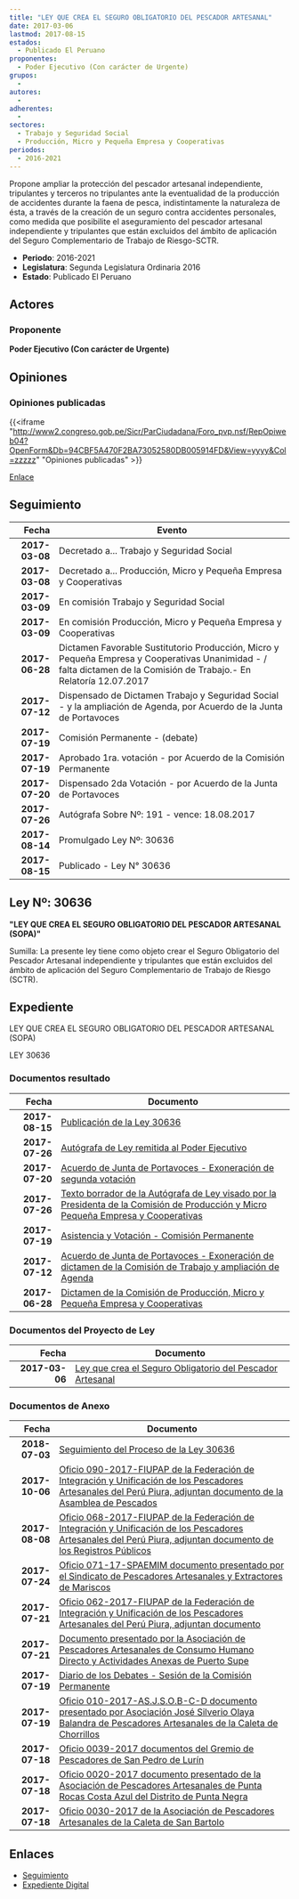 ```yaml
---
title: "LEY QUE CREA EL SEGURO OBLIGATORIO DEL PESCADOR ARTESANAL"
date: 2017-03-06
lastmod: 2017-08-15
estados: 
  - Publicado El Peruano
proponentes: 
  - Poder Ejecutivo (Con carácter de Urgente)
grupos: 
  - 
autores: 
  - 
adherentes: 
  - 
sectores: 
  - Trabajo y Seguridad Social
  - Producción, Micro y Pequeña Empresa y Cooperativas
periodos: 
  - 2016-2021
---
```


Propone ampliar la protección del pescador artesanal independiente, tripulantes y terceros no tripulantes ante la eventualidad de la producción de accidentes durante la faena de pesca, indistintamente la naturaleza de ésta, a través de la creación de un seguro contra accidentes personales, como medida que posibilite el aseguramiento del pescador artesanal independiente y tripulantes que están excluidos del ámbito de aplicación del Seguro Complementario de Trabajo de Riesgo-SCTR.

- **Periodo**: 2016-2021
- **Legislatura**: Segunda Legislatura Ordinaria 2016
- **Estado**: Publicado El Peruano

## Actores

### Proponente

**Poder Ejecutivo (Con carácter de Urgente)**


## Opiniones

### Opiniones publicadas

{{<iframe "http://www2.congreso.gob.pe/Sicr/ParCiudadana/Foro_pvp.nsf/RepOpiweb04?OpenForm&Db=94CBF5A470F2BA73052580DB005914FD&View=yyyy&Col=zzzzz" "Opiniones publicadas" >}}

[Enlace](http://www2.congreso.gob.pe/Sicr/ParCiudadana/Foro_pvp.nsf/RepOpiweb04?OpenForm&Db=94CBF5A470F2BA73052580DB005914FD&View=yyyy&Col=zzzzz)

## Seguimiento

| Fecha | Evento |
|------:|--------|
| **2017-03-08** | Decretado a... Trabajo y Seguridad Social|
| **2017-03-08** | Decretado a... Producción, Micro y Pequeña Empresa y Cooperativas|
| **2017-03-09** | En comisión Trabajo y Seguridad Social|
| **2017-03-09** | En comisión Producción, Micro y Pequeña Empresa y Cooperativas|
| **2017-06-28** | Dictamen Favorable Sustitutorio Producción, Micro y Pequeña Empresa y Cooperativas Unanimidad - / falta dictamen de la Comisión de Trabajo.- En Relatoría 12.07.2017|
| **2017-07-12** | Dispensado de Dictamen Trabajo y Seguridad Social - y la ampliación de Agenda, por Acuerdo de la Junta de Portavoces|
| **2017-07-19** | Comisión Permanente - (debate)|
| **2017-07-19** | Aprobado 1ra. votación - por Acuerdo de la Comisión Permanente|
| **2017-07-20** | Dispensado 2da Votación - por Acuerdo de la Junta de Portavoces|
| **2017-07-26** | Autógrafa Sobre Nº: 191 - vence: 18.08.2017|
| **2017-08-14** | Promulgado Ley Nº: 30636|
| **2017-08-15** | Publicado - Ley N° 30636|

## Ley Nº: 30636

**"LEY QUE CREA EL SEGURO OBLIGATORIO DEL PESCADOR ARTESANAL (SOPA)"**

Sumilla: La presente ley tiene como objeto crear el Seguro Obligatorio del Pescador Artesanal independiente y tripulantes que están excluidos del ámbito de aplicación del Seguro Complementario de Trabajo de Riesgo (SCTR).


## Expediente

LEY QUE CREA EL SEGURO OBLIGATORIO DEL PESCADOR ARTESANAL (SOPA)

LEY 30636


### Documentos resultado

| Fecha | Documento |
|------:|--------|
| **2017-08-15** | [Publicación de la Ley 30636](http://www.leyes.congreso.gob.pe/Documentos/2016_2021/ADLP/Normas_Legales/30636-LEY.pdf) |
| **2017-07-26** | [Autógrafa de Ley remitida al Poder Ejecutivo](http://www.leyes.congreso.gob.pe/Documentos/2016_2021/ADLP/Texto_Aprobado/AU0101420170726.pdf) |
| **2017-07-20** | [Acuerdo de Junta de Portavoces - Exoneración de segunda votación](http://www.leyes.congreso.gob.pe/Documentos/2016_2021/Acuerdos/Junta_Portavoces/AJP0101420170720.pdf) |
| **2017-07-26** | [Texto borrador de la Autógrafa de Ley visado por la Presidenta de la Comisión de Producción y Micro Pequeña Empresa y Cooperativas](http://www.leyes.congreso.gob.pe/Documentos/2016_2021/Texto_Borrador_de_Autografa/BAU0101420170726.pdf) |
| **2017-07-19** | [Asistencia y Votación - Comisión Permanente](http://www.leyes.congreso.gob.pe/Documentos/2016_2021/Asistencia_y_Votacion/Proyectos_de_Ley/AVCP0101420170719.pdf) |
| **2017-07-12** | [Acuerdo de Junta de Portavoces - Exoneración de dictamen de la Comisión de Trabajo y ampliación de Agenda](http://www.leyes.congreso.gob.pe/Documentos/2016_2021/Acuerdos/Junta_Portavoces/AJP0101420170712.pdf) |
| **2017-06-28** | [Dictamen de la Comisión de Producción, Micro y Pequeña Empresa y Cooperativas](http://www.leyes.congreso.gob.pe/Documentos/2016_2021/Dictamenes/Proyectos_de_Ley/01014DC18MAY20170628..pdf) |

### Documentos del Proyecto de Ley

| Fecha | Documento |
|------:|--------|
| **2017-03-06** | [Ley que crea el Seguro Obligatorio del Pescador Artesanal](http://www.leyes.congreso.gob.pe/Documentos/2016_2021/Proyectos_de_Ley_y_de_Resoluciones_Legislativas/PL0101420170306..pdf) |

### Documentos de Anexo

| Fecha | Documento |
|------:|--------|
| **2018-07-03** | [Seguimiento del Proceso de la Ley 30636](http://www.leyes.congreso.gob.pe/Documentos/2016_2021/Seguimiento_de_Proyectos_de_Ley/01014PL20180703.pdf) |
| **2017-10-06** | [Oficio 090-2017-FIUPAP de la Federación de Integración y Unificación de los Pescadores Artesanales del Perú Piura, adjuntan documento de la Asamblea de Pescados](http://www.leyes.congreso.gob.pe/Documentos/2016_2021/Oficios/Otras_Instituciones/OFICIO-090-2017-FIUPAP.pdf) |
| **2017-08-08** | [Oficio 068-2017-FIUPAP de la Federación de Integración y Unificación de los Pescadores Artesanales del Perú Piura, adjuntan documento de los Registros Públicos](http://www.leyes.congreso.gob.pe/Documentos/2016_2021/Oficios/Otras_Instituciones/OFICIO-068-2017-FIUPAP.pdf) |
| **2017-07-24** | [Oficio 071-17-SPAEMIM documento presentado por el Sindicato de Pescadores Artesanales y Extractores de Mariscos](http://www.leyes.congreso.gob.pe/Documentos/2016_2021/Oficios/Otras_Instituciones/OFICIO-071-17-SPAEMIM.pdf) |
| **2017-07-21** | [Oficio 062-2017-FIUPAP de la Federación de Integración y Unificación de los Pescadores Artesanales del Perú Piura, adjuntan documento](http://www.leyes.congreso.gob.pe/Documentos/2016_2021/Oficios/Otras_Instituciones/OFICIO-062-2017-FIUPAP.pdf) |
| **2017-07-21** | [Documento presentado por la Asociación de Pescadores Artesanales de Consumo Humano Directo y Actividades Anexas de Puerto Supe](http://www.leyes.congreso.gob.pe/Documentos/2016_2021/Oficios/Otras_Instituciones/DOCUMENTO-01014.pdf) |
| **2017-07-19** | [Diario de los Debates - Sesión de la Comisión Permanente](http://www2.congreso.gob.pe/Sicr/DiarioDebates/Publicad.nsf/SesionesPleno/05256D6E0073DFE905258163000BD65B/$FILE/PER-2016-14.pdf) |
| **2017-07-19** | [Oficio 010-2017-AS.J.S.O.B-C-D documento presentado por Asociación José Silverio Olaya Balandra de Pescadores Artesanales de la Caleta de Chorrillos](http://www.leyes.congreso.gob.pe/Documentos/2016_2021/Oficios/Otras_Instituciones/OFICIO-010-2017-AS.J.S.O.B.-C-D.pdf) |
| **2017-07-18** | [Oficio 0039-2017 documentos del Gremio de Pescadores de San Pedro de Lurín](http://www.leyes.congreso.gob.pe/Documentos/2016_2021/Oficios/Otras_Instituciones/OFICIO-0039-2017.pdf) |
| **2017-07-18** | [Oficio 0020-2017 documento presentado de la Asociación de Pescadores Artesanales de Punta Rocas Costa Azul del Distrito de Punta Negra](http://www.leyes.congreso.gob.pe/Documentos/2016_2021/Oficios/Otras_Instituciones/OFICIO-0020-2017.pdf) |
| **2017-07-18** | [Oficio 0030-2017 de la Asociación de Pescadores Artesanales de la Caleta de San Bartolo](http://www.leyes.congreso.gob.pe/Documentos/2016_2021/Oficios/Otras_Instituciones/OFICIO-0030-2017.pdf) |

## Enlaces 

- [Seguimiento](http://www2.congreso.gob.pe/Sicr/TraDocEstProc/CLProLey2016.nsf/f7fff46988ca05b1052578e100829cc7/54dfa80bfadbc3ac052580db0056c2e5?OpenDocument)
- [Expediente Digital](http://www2.congreso.gob.pe/Sicr/TraDocEstProc/CLProLey2016.nsf/f7fff46988ca05b1052578e100829cc7/54dfa80bfadbc3ac052580db0056c2e5?OpenDocument&Click=05257FB7005EB655.eb71d0cf91d8294e05256cdf006b5706/$Body/0.1C6C)
